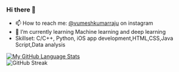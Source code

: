 
### Hi there 👋
- 📫 How to reach me: [@vumeshkumarraju](https://www.instagram.com/vumeshkumarraju/)  on instagram
- 🌱 I’m currently learning Machine learning and deep learning
- Skillset: C/C++, Python, iOS app development,HTML,CSS,Java Script,Data analysis


[![My GitHub Language Stats](https://github-readme-stats.vercel.app/api/top-langs/?username=vumeshkumarraju&langs_count=5&theme=omni)]()
  <br>
![GitHub Streak](http://github-readme-streak-stats.herokuapp.com?user=vumeshkumarraju&theme=omni)
 


